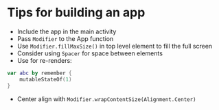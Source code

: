 # Tips for building an app

- Include the app in the main activity
- Pass `Modifier` to the App function
- Use `Modifier.fillMaxSize()` in top level element to fill the full screen
- Consider using `Spacer` for space between elements
- Use for re-renders:

```kt
var abc by remember {
    mutableStateOf(1)
}
```

- Center align with `Modifier.wrapContentSize(Alignment.Center)`
